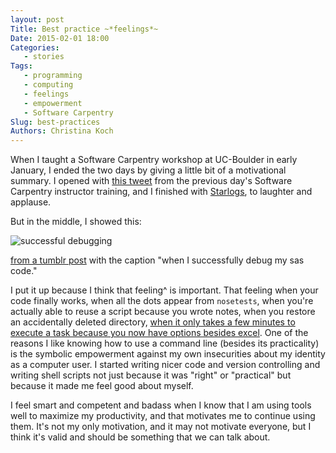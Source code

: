 ```yaml
---
layout: post
Title: Best practice ~*feelings*~
Date: 2015-02-01 18:00
Categories: 
   - stories
Tags: 
   - programming
   - computing
   - feelings
   - empowerment
   - Software Carpentry
Slug: best-practices
Authors: Christina Koch
---
```


When I taught a Software Carpentry workshop at UC-Boulder in early January, I ended the two days by giving a little bit of a motivational summary.  I opened with [this tweet](https://twitter.com/sarahmhird/status/552534138906234882) from the previous day's Software Carpentry instructor training, and I finished with  [Starlogs](http://starlogs.net/), to laughter and applause.  

But in the middle, I showed this: 

![successful debugging](
http://gifrific.com/wp-content/uploads/2012/10/Billy-Madison-I-am-the-smartest-man-alive.gif)

[from a tumblr post](http://whatshouldwecallgradschool.tumblr.com/post/98911397272/when-i-successfully-debug-my-sas-code) with the caption "when I successfully debug my sas code."  

I put it up because I think that feeling^ is important.  That feeling when your code finally works, when all the dots appear from `nosetests`, when you're actually able to reuse a script because you wrote notes, when you restore an accidentally deleted directory, [when it only takes a few minutes to execute a task because you now have options besides excel](http://christinalk.github.io/blog/practice-what-you-preach.html).  One of the reasons I like knowing how to use a command line (besides its practicality) is the symbolic empowerment against my own insecurities about my identity as a computer user.  I started writing nicer code and version controlling and writing shell scripts not just because it was "right" or "practical" but because it made me feel good about myself.  

I feel smart and competent and badass when I know that I am using tools well to maximize my productivity, and that motivates me to continue using them.  It's not my only motivation, and it may not motivate everyone, but I think it's valid and should be something that we can talk about.  
